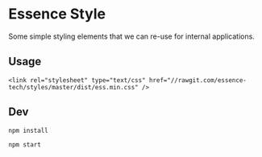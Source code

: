 # Essence Style

Some simple styling elements that we can re-use for internal applications.

## Usage

```
<link rel="stylesheet" type="text/css" href="//rawgit.com/essence-tech/styles/master/dist/ess.min.css" />
```

## Dev
```
npm install
```
```
npm start
```

